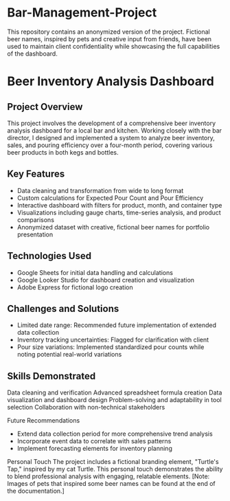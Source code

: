 # Bar-Management-Project

This repository contains an anonymized version of the project. Fictional beer names, inspired by pets and creative input from friends, have been used to maintain client confidentiality while showcasing the full capabilities of the dashboard. 

# Beer Inventory Analysis Dashboard

## Project Overview
This project involves the development of a comprehensive beer inventory analysis dashboard for a local bar and kitchen. Working closely with the bar director, I designed and implemented a system to analyze beer inventory, sales, and pouring efficiency over a four-month period, covering various beer products in both kegs and bottles.

## Key Features

- Data cleaning and transformation from wide to long format
- Custom calculations for Expected Pour Count and Pour Efficiency
- Interactive dashboard with filters for product, month, and container type
- Visualizations including gauge charts, time-series analysis, and product comparisons
- Anonymized dataset with creative, fictional beer names for portfolio presentation

## Technologies Used

- Google Sheets for initial data handling and calculations
- Google Looker Studio for dashboard creation and visualization
- Adobe Express for fictional logo creation

## Challenges and Solutions

- Limited date range: Recommended future implementation of extended data collection
- Inventory tracking uncertainties: Flagged for clarification with client
- Pour size variations: Implemented standardized pour counts while noting potential real-world variations

## Skills Demonstrated

Data cleaning and verification
Advanced spreadsheet formula creation
Data visualization and dashboard design
Problem-solving and adaptability in tool selection
Collaboration with non-technical stakeholders

Future Recommendations

- Extend data collection period for more comprehensive trend analysis
- Incorporate event data to correlate with sales patterns
- Implement forecasting elements for inventory planning



Personal Touch
The project includes a fictional branding element, "Turtle's Tap," inspired by my cat Turtle. This personal touch demonstrates the ability to blend professional analysis with engaging, relatable elements.
[Note: Images of pets that inspired some beer names can be found at the end of the documentation.]
